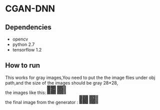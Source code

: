 # CGAN-DNN
## Dependencies
* opencv
* python 2.7
* tensorflow 1.2
## How to run
This works for gray images,You need to put the the image flies under obj path,and the size of the images should be gray 28*28, \
the images like this:
![label image](https://raw.githubusercontent.com/Daonancai/CGAN-DNN/master/y1.png)    ![label image](https://raw.githubusercontent.com/Daonancai/CGAN-DNN/master/y2.png)
<br>
the final image from the generator :
![label image](https://raw.githubusercontent.com/Daonancai/CGAN-DNN/master/z1.png)    ![label image](https://raw.githubusercontent.com/Daonancai/CGAN-DNN/master/z2.png)
